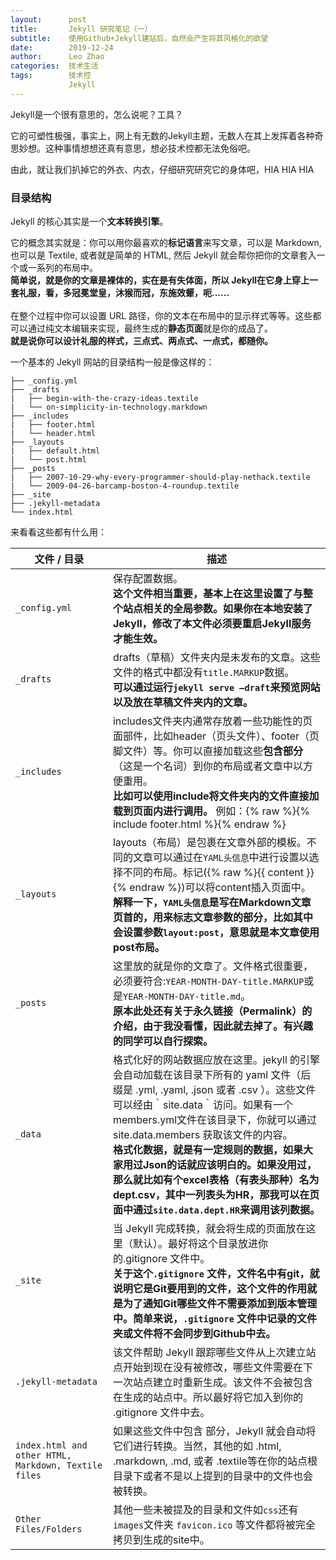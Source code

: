 ```yaml
---
layout:      post                   
title:       Jekyll 研究笔记（一）
subtitle:    使用Github+Jekyll建站后，自然会产生将其风格化的欲望
date:        2019-12-24
author:      Leo Zhao 
categories:  技术生活 
tags:        技术控
             Jekyll
---
```


Jekyll是一个很有意思的，怎么说呢？工具？

它的可塑性极强，事实上，网上有无数的Jekyll主题，无数人在其上发挥着各种奇思妙想。这种事情想想还真有意思，想必技术控都无法免俗吧。

由此，就让我们扒掉它的外衣、内衣，仔细研究研究它的身体吧，HIA HIA HIA

### 目录结构

Jekyll 的核心其实是一个<b>文本转换引擎</b>。

它的概念其实就是：你可以用你最喜欢的<b>标记语言</b>来写文章，可以是 Markdown, 也可以是 Textile, 或者就是简单的 HTML, 然后 Jekyll 就会帮你把你的文章套入一个或一系列的布局中。
<br><b>简单说，就是你的文章是裸体的，实在是有失体面，所以 Jekyll在它身上穿上一套礼服，看，多冠冕堂皇，沐猴而冠，东施效颦，呃......</b>
<br><br>在整个过程中你可以设置 URL 路径，你的文本在布局中的显示样式等等。这些都可以通过纯文本编辑来实现，最终生成的<b>静态页面</b>就是你的成品了。
<br><b>就是说你可以设计礼服的样式，三点式、两点式、一点式，都随你。</b>

一个基本的 Jekyll 网站的目录结构一般是像这样的：
```
├── _config.yml
├── _drafts
|   ├── begin-with-the-crazy-ideas.textile
|   └── on-simplicity-in-technology.markdown
├── _includes
|   ├── footer.html
|   └── header.html
├── _layouts
|   ├── default.html
|   └── post.html
├── _posts
|   ├── 2007-10-29-why-every-programmer-should-play-nethack.textile
|   └── 2009-04-26-barcamp-boston-4-roundup.textile
├── _site
├── .jekyll-metadata
└── index.html
```

来看看这些都有什么用：

| 文件 / 目录                                          | 描述                                                         |
| ---------------------------------------------------- | ------------------------------------------------------------ |
| `_config.yml`                                        | 保存配置数据。<br/>**这个文件相当重要，基本上在这里设置了与整个站点相关的全局参数。如果你在本地安装了Jekyll，修改了本文件必须要重启Jekyll服务才能生效。** |
| `_drafts`                                            | drafts（草稿）文件夹内是未发布的文章。这些文件的格式中都没有`title.MARKUP`数据。<br/>**可以通过运行`jekyll serve –draft`来预览网站以及放在草稿文件夹内的文章。** |
| `_includes`                                          | includes文件夹内通常存放着一些功能性的页面部件，比如header（页头文件）、footer（页脚文件）等。你可以直接加载这些**包含部分**（这是一个名词）到你的布局或者文章中以方便重用。<br/>**比如可以使用include将文件夹内的文件直接加载到页面内进行调用。** 例如：{% raw %}{% include footer.html %}{% endraw %} |
| `_layouts`                                           | layouts（布局）是包裹在文章外部的模板。不同的文章可以通过在`YAML头信息`中进行设置以选择不同的布局。标记({% raw %}{{ content }}{% endraw %})可以将content插入页面中。<br/>**解释一下，`YAML头信息`是写在Markdown文章页首的，用来标志文章参数的部分，比如其中会设置参数`layout:post`，意思就是本文章使用post布局。** |
| `_posts`                                             | 这里放的就是你的文章了。文件格式很重要，必须要符合:`YEAR-MONTH-DAY-title.MARKUP`或是`YEAR-MONTH-DAY-title.md`。<br/>**原本此处还有关于永久链接（Permalink）的介绍，由于我没看懂，因此就去掉了。有兴趣的同学可以自行探索。** |
| `_data`                                              | 格式化好的网站数据应放在这里。jekyll 的引擎会自动加载在该目录下所有的 yaml 文件（后缀是 .yml, .yaml, .json 或者 .csv ）。这些文件可以经由｀site.data｀访问。如果有一个members.yml文件在该目录下，你就可以通过 site.data.members 获取该文件的内容。<br/>**格式化数据，就是有一定规则的数据，如果大家用过Json的话就应该明白的。如果没用过，那么就比如有个excel表格（有表头那种）名为dept.csv，其中一列表头为HR，那我可以在页面中通过`site.data.dept.HR`来调用该列数据。** |
| `_site`                                              | 当 Jekyll 完成转换，就会将生成的页面放在这里（默认）。最好将这个目录放进你的.gitignore 文件中。<br/>**关于这个`.gitignore` 文件，文件名中有git，就说明它是Git要用到的文件，这个文件的作用就是为了通知Git哪些文件不需要添加到版本管理中。简单来说，`.gitignore` 文件中记录的文件夹或文件将不会同步到Github中去。** |
| `.jekyll-metadata`                                   | 该文件帮助 Jekyll 跟踪哪些文件从上次建立站点开始到现在没有被修改，哪些文件需要在下一次站点建立时重新生成。该文件不会被包含在生成的站点中。所以最好将它加入到你的 .gitignore 文件中去。 |
| `index.html and other HTML, Markdown, Textile files` | 如果这些文件中包含 部分，Jekyll 就会自动将它们进行转换。当然，其他的如 .html, .markdown, .md, 或者 .textile等在你的站点根目录下或者不是以上提到的目录中的文件也会被转换。 |
| `Other Files/Folders`                                  | 其他一些未被提及的目录和文件如`css`还有`images`文件夹 `favicon.ico` 等文件都将被完全拷贝到生成的site中。 |